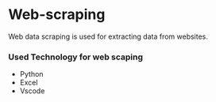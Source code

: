 # Web-scraping
Web data scraping is used for extracting data from websites. 
  <h3>Used Technology for web scaping</h3>
  <ul>
    <li>Python</li> 
    <li>Excel</li>
    <li>Vscode</li>
  </ul>
